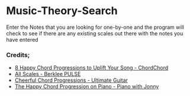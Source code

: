 # Music-Theory-Search
Enter the Notes that you are looking for one-by-one and the program will check to see if there are any existing scales out there with the notes you have entered

### Credits;
- [8 Happy Chord Progressions to Uplift Your Song - ChordChord](https://chordchord.com/8-happy-chord-progressions-to-uplift-your-song)
- [All Scales - Berklee PULSE](https://pulse.berklee.edu/scales/index.html)
- [Cheerful Chord Progressions - Ultimate Guitar](https://www.ultimate-guitar.com/articles/features/cheerful_chord_progressions-67627)
- [The Happy Chord Progression on Piano - Piano with Jonny](https://pianowithjonny.com/piano-lessons/the-happy-piano-chord-progression/)
